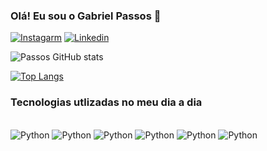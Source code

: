 
### Olá! Eu sou o Gabriel Passos 👋

[![Instagarm](https://img.shields.io/badge/Instagram-E4405F?style=for-the-badge&logo=instagram&logoColor=white)](https://www.instagram.com/gabriel.passos27/)
[![Linkedin](https://img.shields.io/badge/LinkedIn-0077B5?style=for-the-badge&logo=linkedin&logoColor=white)](https://www.linkedin.com/in/gabriel-de-souza-passos-4004a01b8/)

![Passos GitHub stats](https://github-readme-stats.vercel.app/api?username=EastBeng&show_icons=true&theme=dracula)

[![Top Langs](https://github-readme-stats.vercel.app/api/top-langs/?username=EastBeng)](https://github.com/anuraghazra/github-readme-stats)



### Tecnologias utlizadas no meu dia a dia

<div style="dispplay: inline_block"><br/>
<img align="center "alt="Python" src="https://img.shields.io/badge/Python-3776AB?style=for-the-badge&logo=python&logoColor=white"/>
<img align="center "alt="Python" src="https://img.shields.io/badge/Microsoft_Azure-0089D6?style=for-the-badge&logo=microsoft-azure&logoColor=white"/>
<img align="center "alt="Python" src="https://img.shields.io/badge/Powershell-2CA5E0?style=for-the-badge&logo=powershell&logoColor=white"/>
<img align="center "alt="Python" src="https://img.shields.io/badge/MySQL-005C84?style=for-the-badge&logo=mysql&logoColor=white"/>
<img align="center "alt="Python" src="https://img.shields.io/badge/Oracle-F80000?style=for-the-badge&logo=Oracle&logoColor=white"/>
<img align="center "alt="Python" src="https://img.shields.io/badge/Microsoft_Office-D83B01?style=for-the-badge&logo=microsoft-office&logoColor=white"/>

</div>

